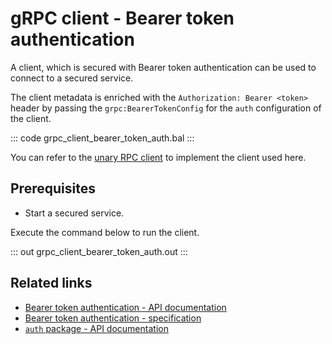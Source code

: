 # gRPC client - Bearer token authentication

A client, which is secured with Bearer token authentication can be used to connect to a secured service.

The client metadata is enriched with the `Authorization: Bearer <token>` header by passing the `grpc:BearerTokenConfig` for the `auth` configuration of the client.

   ::: code grpc_client_bearer_token_auth.bal :::

You can refer to the [unary RPC client](/learn/by-example/grpc-client-unary/) to implement the client used here.

## Prerequisites
- Start a secured service.

Execute the command below to run the client.

   ::: out grpc_client_bearer_token_auth.out :::

## Related links
- [Bearer token authentication - API documentation](https://lib.ballerina.io/ballerina/grpc/latest/records/BearerTokenConfig)
- [Bearer token authentication - specification](/spec/grpc/#5116-client---bearer-token-auth)
- [`auth` package - API documentation](https://lib.ballerina.io/ballerina/auth/latest/)
